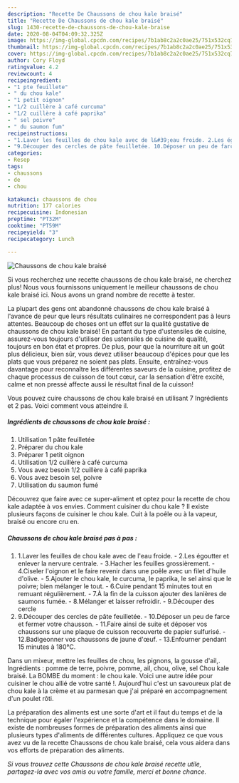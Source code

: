```yaml
---
description: "Recette De Chaussons de chou kale braisé"
title: "Recette De Chaussons de chou kale braisé"
slug: 1430-recette-de-chaussons-de-chou-kale-braise
date: 2020-08-04T04:09:32.325Z
image: https://img-global.cpcdn.com/recipes/7b1ab8c2a2c0ae25/751x532cq70/chaussons-de-chou-kale-braise-photo-principale-de-la-recette.jpg
thumbnail: https://img-global.cpcdn.com/recipes/7b1ab8c2a2c0ae25/751x532cq70/chaussons-de-chou-kale-braise-photo-principale-de-la-recette.jpg
cover: https://img-global.cpcdn.com/recipes/7b1ab8c2a2c0ae25/751x532cq70/chaussons-de-chou-kale-braise-photo-principale-de-la-recette.jpg
author: Cory Floyd
ratingvalue: 4.2
reviewcount: 4
recipeingredient:
- "1 pte feuillete"
- " du chou kale"
- "1 petit oignon"
- "1/2 cuillère à café curcuma"
- "1/2 cuillère à café paprika"
- " sel poivre"
- " du saumon fum"
recipeinstructions:
- "1.Laver les feuilles de chou kale avec de l&#39;eau froide. 2.Les égoutter et enlever la nervure centrale. 3.Hacher les feuilles grossièrement. 4.Ciseler l&#39;oignon et le faire revenir dans une poêle avec un filet d&#39;huile d&#39;olive. 5.Ajouter le chou kale, le curcuma, le paprika, le sel ainsi que le poivre; bien mélanger le tout. 6.Cuire pendant 15 minutes tout en remuant régulièrement. 7.À la fin de la cuisson ajouter des lanières de saumons fumée. 8.Mélanger et laisser refroidir. 9.Découper des cercle"
- "9.Découper des cercles de pâte feuilletée. 10.Déposer un peu de farce et fermer votre chausson. 11.Faire ainsi de suite et déposer vos chaussons sur une plaque de cuisson recouverte de papier sulfurisé. 12.Badigeonner vos chaussons de jaune d&#39;œuf. 13.Enfourner pendant 15 minutes à 180°C."
categories:
- Resep
tags:
- chaussons
- de
- chou

katakunci: chaussons de chou 
nutrition: 177 calories
recipecuisine: Indonesian
preptime: "PT32M"
cooktime: "PT59M"
recipeyield: "3"
recipecategory: Lunch

---
```



![Chaussons de chou kale braisé](https://img-global.cpcdn.com/recipes/7b1ab8c2a2c0ae25/751x532cq70/chaussons-de-chou-kale-braise-photo-principale-de-la-recette.jpg)

Si vous recherchez une recette chaussons de chou kale braisé, ne cherchez plus! Nous vous fournissons uniquement le meilleur chaussons de chou kale braisé ici. Nous avons un grand nombre de recette à tester.

La plupart des gens ont abandonné chaussons de chou kale braisé à l'avance de peur que leurs résultats culinaires ne correspondent pas à leurs attentes. Beaucoup de choses ont un effet sur la qualité gustative de chaussons de chou kale braisé! En partant du type d'ustensiles de cuisine, assurez-vous toujours d'utiliser des ustensiles de cuisine de qualité, toujours en bon état et propres. De plus, pour que la nourriture ait un goût plus délicieux, bien sûr, vous devez utiliser beaucoup d'épices pour que les plats que vous préparez ne soient pas plats. Ensuite, entraînez-vous davantage pour reconnaître les différentes saveurs de la cuisine, profitez de chaque processus de cuisson de tout cœur, car la sensation d'être excité, calme et non pressé affecte aussi le résultat final de la cuisson!

<!--inarticleads1-->

Vous pouvez cuire chaussons de chou kale braisé en utilisant 7 Ingrédients et 2 pas. Voici comment vous atteindre il.

##### Ingrédients de chaussons de chou kale braisé :

1. Utilisation 1 pâte feuilletée
1. Préparer  du chou kale
1. Préparer 1 petit oignon
1. Utilisation 1/2 cuillère à café curcuma
1. Vous avez besoin 1/2 cuillère à café paprika
1. Vous avez besoin  sel, poivre
1. Utilisation  du saumon fumé


Découvrez que faire avec ce super-aliment et optez pour la recette de chou kale adaptée à vos envies. Comment cuisiner du chou kale ? Il existe plusieurs façons de cuisiner le chou kale. Cuit à la poêle ou à la vapeur, braisé ou encore cru en. 

<!--inarticleads2-->

##### Chaussons de chou kale braisé pas à pas :

1. 1.Laver les feuilles de chou kale avec de l&#39;eau froide. - 2.Les égoutter et enlever la nervure centrale. - 3.Hacher les feuilles grossièrement. - 4.Ciseler l&#39;oignon et le faire revenir dans une poêle avec un filet d&#39;huile d&#39;olive. - 5.Ajouter le chou kale, le curcuma, le paprika, le sel ainsi que le poivre; bien mélanger le tout. - 6.Cuire pendant 15 minutes tout en remuant régulièrement. - 7.À la fin de la cuisson ajouter des lanières de saumons fumée. - 8.Mélanger et laisser refroidir. - 9.Découper des cercle
1. 9.Découper des cercles de pâte feuilletée. - 10.Déposer un peu de farce et fermer votre chausson. - 11.Faire ainsi de suite et déposer vos chaussons sur une plaque de cuisson recouverte de papier sulfurisé. - 12.Badigeonner vos chaussons de jaune d&#39;œuf. - 13.Enfourner pendant 15 minutes à 180°C.


Dans un mixeur, mettre les feuilles de chou, les pignons, la gousse d&#39;ail,. Ingrédients : pomme de terre, poivre, pomme, ail, chou, olive, sel Chou kale braisé. La BOMBE du moment : le chou kale. Voici une autre idée pour cuisiner le chou allié de votre santé !. Aujourd&#39;hui c&#39;est un savoureux plat de chou kale à la crème et au parmesan que j&#39;ai préparé en accompagnement d&#39;un poulet rôti. 

<!--inarticleads1-->

<p>
La préparation des aliments est une sorte d'art et il faut du temps et de la technique pour égaler l'expérience et la compétence dans le domaine. Il existe de nombreuses formes de préparation des aliments ainsi que plusieurs types d'aliments de différentes cultures. Appliquez ce que vous avez vu de la recette Chaussons de chou kale braisé, cela vous aidera dans vos efforts de préparation des aliments.
</p>

<p>
<i>Si vous trouvez cette Chaussons de chou kale braisé recette utile, partagez-la avec vos amis ou votre famille, merci et bonne chance.</i>
</p>
